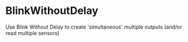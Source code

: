 # BlinkWithoutDelay
Use Blink Without Delay to create 'simultaneous' multiple outputs (and/or read multiple sensors)
